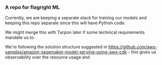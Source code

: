 ### A repo for flagright ML

Currently, we are keeping a separate stack for training our models and keeping this repo separate since this will have Python code.

We might merge this with Tarpon later if some technical requirements mandate us to.

We're following the solution structure suggested in https://github.com/aws-samples/amazon-sagemaker-model-serving-using-aws-cdk - this gives us observability over the resource usage and
